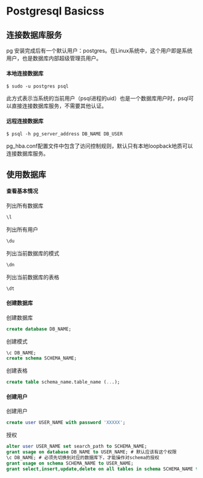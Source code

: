 # Postgresql Basicss

## 连接数据库服务

pg 安装完成后有一个默认用户：postgres。在Linux系统中，这个用户即是系统用户，也是数据库内部超级管理员用户。

#### 本地连接数据库

```shell
$ sudo -u postgres psql
```

此方式表示当系统的当前用户（psql进程的uid）也是一个数据库用户时，psql可以直接连接数据库服务，不需要其他认证。

#### 远程连接数据库

```shell
$ psql -h pg_server_address DB_NAME DB_USER
```

pg_hba.conf配置文件中包含了访问控制规则，默认只有本地loopback地质可以连接数据库服务。

## 使用数据库

#### 查看基本情况

列出所有数据库

```sql
\l
```

列出所有用户

```sql
\du
```

列出当前数据库的模式

```sql
\dn
```

列出当前数据库的表格

```sql
\dt
```



#### 创建数据库

创建数据库

```sql
create database DB_NAME;
```

创建模式

```sql
\c DB_NAME;
create schema SCHEMA_NAME;
```

创建表格

```sql
create table schema_name.table_name (...);
```



#### 创建用户

创建用户

```sql
create user USER_NAME with password 'XXXXX';
```

授权

```sql
alter user USER_NAME set search_path to SCHEMA_NAME;
grant usage on database DB_NAME to USER_NAME; # 默认应该有这个权限
\c DB_NAME; # 必须先切换到对应的数据库下，才能操作对schema的授权
grant usage on schema SCHEMA_NAME to USER_NAME;
grant select,insert,update,delete on all tables in schema SCHEMA_NAME to USER_NAME; #根据实际需求授权
```

